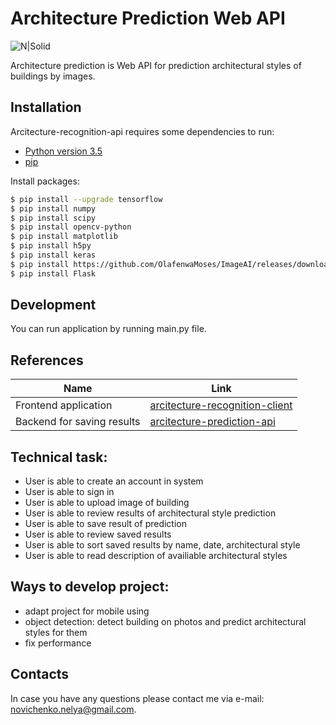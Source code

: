 # Architecture Prediction Web API 
![N|Solid](https://avatars1.githubusercontent.com/u/6582119?s=280&v=4 ) 

Architecture prediction is Web API for prediction architectural styles of buildings by images.

## Installation
Arcitecture-recognition-api requires some dependencies to run:
  - [Python version 3.5](https://www.python.org/downloads/release/python-352/)
  - [pip](https://pypi.org/project/pip/)

Install packages:
```sh
$ pip install --upgrade tensorflow
$ pip install numpy
$ pip install scipy
$ pip install opencv-python
$ pip install matplotlib
$ pip install h5py
$ pip install keras
$ pip install https://github.com/OlafenwaMoses/ImageAI/releases/download/2.0.2/imageai-2.0.2-py3-none-any.whl
$ pip install Flask
```

## Development 
You can run application by running main.py file.

## References 
| Name | Link |
| ------ | ------ |
| Frontend application | [arcitecture-recognition-client](https://github.com/NeliaNovichenko/arcitecture-recognition-client) |
| Backend for saving results | [arcitecture-prediction-api](https://github.com/NeliaNovichenko/arcitecture-recognition-api) |

## Technical task:
 - User is able to create an account in system
 - User is able to sign in
 - User is able to upload image of building
 - User is able to review results of architectural style prediction
 - User is able to save result of prediction
 - User is able to review saved results
 - User is able to sort saved results by name, date, architectural style
 - User is able to read description of availiable architectural styles

## Ways to develop project:
  - adapt project for mobile using
  - object detection: detect building on photos and predict architectural styles for them 
  - fix performance
  
## Contacts
In case you have any questions please contact me via  e-mail: novichenko.nelya@gmail.com.
